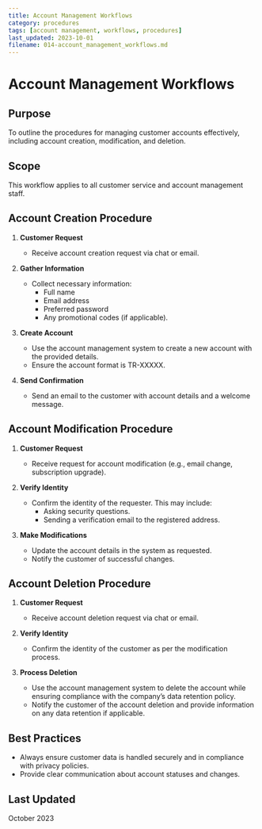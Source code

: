 ```yaml
---
title: Account Management Workflows
category: procedures
tags: [account management, workflows, procedures]
last_updated: 2023-10-01
filename: 014-account_management_workflows.md
---
```


# Account Management Workflows

## Purpose
To outline the procedures for managing customer accounts effectively, including account creation, modification, and deletion.

## Scope
This workflow applies to all customer service and account management staff.

## Account Creation Procedure
1. **Customer Request**  
   - Receive account creation request via chat or email.

2. **Gather Information**  
   - Collect necessary information:  
     - Full name  
     - Email address  
     - Preferred password  
     - Any promotional codes (if applicable).

3. **Create Account**  
   - Use the account management system to create a new account with the provided details.
   - Ensure the account format is TR-XXXXX.

4. **Send Confirmation**  
   - Send an email to the customer with account details and a welcome message.

## Account Modification Procedure
1. **Customer Request**  
   - Receive request for account modification (e.g., email change, subscription upgrade).

2. **Verify Identity**  
   - Confirm the identity of the requester. This may include:
     - Asking security questions.
     - Sending a verification email to the registered address.

3. **Make Modifications**  
   - Update the account details in the system as requested.
   - Notify the customer of successful changes.

## Account Deletion Procedure
1. **Customer Request**  
   - Receive account deletion request via chat or email.

2. **Verify Identity**  
   - Confirm the identity of the customer as per the modification process.

3. **Process Deletion**  
   - Use the account management system to delete the account while ensuring compliance with the company’s data retention policy.
   - Notify the customer of the account deletion and provide information on any data retention if applicable.

## Best Practices
- Always ensure customer data is handled securely and in compliance with privacy policies.
- Provide clear communication about account statuses and changes.

## Last Updated
October 2023
